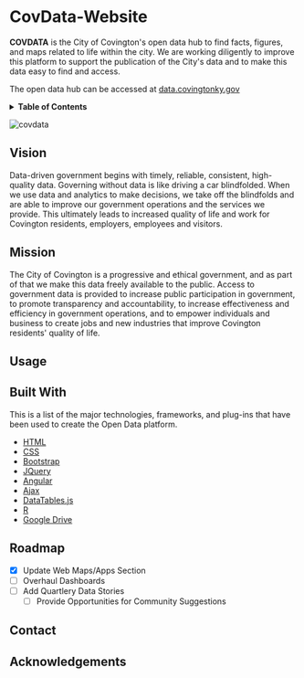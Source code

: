 # CovData-Website

<!-- ABOUT THE DATA HUB-->

**COVDATA** is the City of Covington's open data hub to find facts, figures, and maps related to life within the city. We are working diligently to improve this platform to support the publication of the City's data and to make this data easy to find and access.

The open data hub can be accessed at [data.covingtonky.gov](http://data.covingtonky.gov/)

<!-- TABLE OF CONTENTS -->
<details>
  <summary><b>Table of Contents</b></summary>
  <ol>
    <li><a href="#vision">Vision</a></li>
    <li><a href="#mission">Mission</a></li>
    <li><a href="#usage">Usage</a></li>
    <li><a href="#built-with">Built With</a></li>
    <li><a href="#roadmap">Roadmap</a></li>
    <li><a href="#contact">Contact</a></li>
    <li><a href="#acknowledgments">Acknowledgments</a></li>
  </ol>
</details>

![covdata](https://user-images.githubusercontent.com/24296075/175827245-980975ac-e992-4023-be4a-f026d26bb459.PNG)

<!-- VISION STATEMENT-->
## Vision
Data-driven government begins with timely, reliable, consistent, high-quality data. Governing without data is like driving a car blindfolded. When we use data and analytics to make decisions, we take off the blindfolds and are able to improve our government operations and the services we provide. This ultimately leads to increased quality of life and work for Covington residents, employers, employees and visitors.

<!-- MISSION STATEMENT-->
## Mission
The City of Covington is a progressive and ethical government, and as part of that we make this data freely available to the public. Access to government data is provided to increase public participation in government, to promote transparency and accountability, to increase effectiveness and efficiency in government operations, and to empower individuals and business to create jobs and new industries that improve Covington residents' quality of life.

<!-- HOW TO USE SITE -->
## Usage

<!-- BUILT WITH TECH. -->
## Built With
This is a list of the major technologies, frameworks, and plug-ins that have been used to create the Open Data platform.

* [HTML](https://html.spec.whatwg.org/multipage/#toc-references)
* [CSS](https://www.w3.org/Style/CSS/Overview.en.html)
* [Bootstrap](https://getbootstrap.com)
* [JQuery](https://jquery.com)
* [Angular](https://angular.io/)
* [Ajax](https://developer.mozilla.org/en-US/docs/Web/Guide/AJAX)
* [DataTables.js](https://datatables.net/)
* [R](https://www.r-project.org/)
* [Google Drive](https://www.google.com/drive/)

<!-- ROADMAP -->
## Roadmap

- [X] Update Web Maps/Apps Section
- [ ] Overhaul Dashboards
- [ ] Add Quartlery Data Stories
  - [ ] Provide Opportunities for Community Suggestions

## Contact

## Acknowledgements





